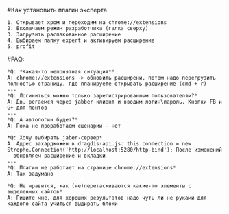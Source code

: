 #Как установить плагин эксперта

    1. Открывает хром и переходим на chrome://extensions
    2. Вкюлачаем режим разработчика (галка сверху)
    3. Загрузить распакованное расширение
    4. Выбираем папку expert и активируем расширение
    5. profit


#FAQ:

    *Q: *Какая-то непонятная ситуация**
    A: chrome://extensions -> обновить расширени, потом надо перегрузить полностью страницу, где планируете открывать расширение (cmd + r)
    ---
    *Q: Логиниться можно только зарегистрированным пользователям?*
    A: Дв, регаемся через jabber-клиент и вводим логин\пароль. Кнопки FB и G+ для понтов
    ---
    *Q: А автологин будет?*
    A: Пока не проработаем сценарии - нет
    ---
    *Q: Хочу выбирать jaber-сервер*
    A: Адрес захардкожен в dragdis-api.js: this.connection = new Strophe.Connection('http://localhost:5280/http-bind'); После изменений - обновляем расширение и вкладки
    ---
    *Q: Плагин не работает на странице chrome://extensions*
    A: Так задумано
    ---
    *Q: Не нравится, как (не)перетаскиваются какие-то элементы с выделенных сайтов*
    A: Пишите мне, для хороших результатов надо чуть ли не руками для каждого сайта учиться выдирать блоки
